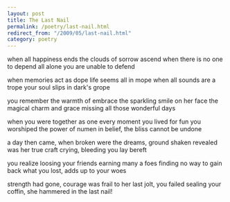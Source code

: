 ```yaml
---
layout: post
title: The Last Nail
permalink: /poetry/last-nail.html
redirect_from: "/2009/05/last-nail.html"
category: poetry
---
```


when all happiness ends
the clouds of sorrow ascend
when there is no one to depend
all alone you are unable to defend

when memories act as dope
life seems all in mope
when all sounds are a trope
your soul slips in dark's grope

you remember the warmth of embrace
the sparkling smile on her face
the magical charm and grace
missing all those wonderful days

when you were together as one
every moment you lived for fun
you worshiped the power of numen
in belief, the bliss cannot be undone

a day then came, when broken
were the dreams, ground shaken
revealed was her true craft
crying, bleeding you lay bereft

you realize loosing your friends
earning many a foes
finding no way to gain back
what you lost, adds up to your woes

strength had gone, courage was frail
to her last jolt, you failed
sealing your coffin, she
hammered in the last nail!
